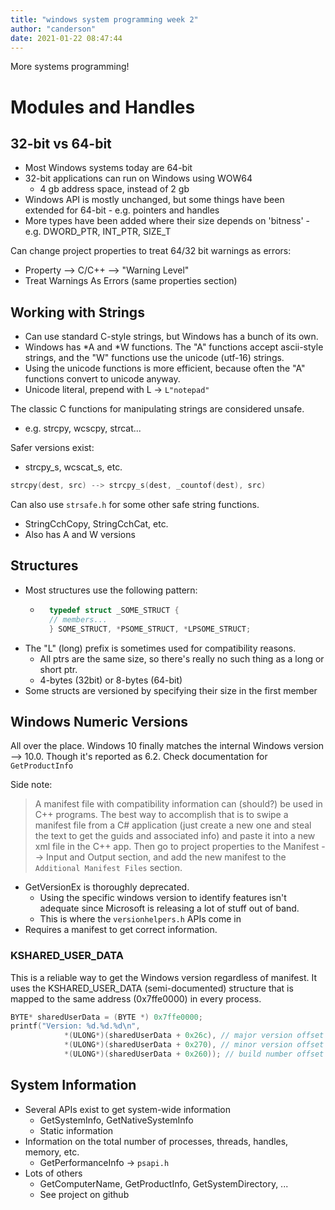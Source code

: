 ```yaml
---
title: "windows system programming week 2"
author: "canderson"
date: 2021-01-22 08:47:44
---
```


More systems programming! 

# Modules and Handles

## 32-bit vs 64-bit

* Most Windows systems today are 64-bit
* 32-bit applications can run on Windows using WOW64
    * 4 gb address space, instead of 2 gb
* Windows API is mostly unchanged, but some things have been extended for 64-bit - e.g. pointers and handles
* More types have been added where their size depends on 'bitness' - e.g. DWORD_PTR, INT_PTR, SIZE_T

Can change project properties to treat 64/32 bit warnings as errors: 
* Property --> C/C++ --> "Warning Level"
* Treat Warnings As Errors (same properties section)

## Working with Strings

* Can use standard C-style strings, but Windows has a bunch of its own.
* Windows has *A and *W functions. The "A" functions accept ascii-style strings, and the "W" functions use the unicode (utf-16) strings.
* Using the unicode functions is more efficient, because often the "A" functions convert to unicode anyway.
* Unicode literal, prepend with L -> `L"notepad"`

The classic C functions for manipulating strings are considered unsafe.
* e.g. strcpy, wcscpy, strcat...

Safer versions exist:
* strcpy_s, wcscat_s, etc.

```c 
strcpy(dest, src) --> strcpy_s(dest, _countof(dest), src)
```

Can also use `strsafe.h` for some other safe string functions. 
* StringCchCopy, StringCchCat, etc.
* Also has A and W versions

## Structures

* Most structures use the following pattern:
    * ```c
        typedef struct _SOME_STRUCT {
        // members...
        } SOME_STRUCT, *PSOME_STRUCT, *LPSOME_STRUCT;
        ```
* The "L" (long) prefix is sometimes used for compatibility reasons.
    *   All ptrs are the same size, so there's really no such thing as a long or short ptr.
    *   4-bytes (32bit) or 8-bytes (64-bit)
* Some structs are versioned by specifying their size in the first member

## Windows Numeric Versions

All over the place. Windows 10 finally matches the internal Windows version --> 10.0. Though it's reported as 6.2. Check documentation for `GetProductInfo`

Side note: 

> A manifest file with compatibility information can (should?) be used in C++ programs. The best way to accomplish that is to swipe a manifest file from a C# application (just create a new one and steal the text to get the guids and associated info) and paste it into a new xml file in the C++ app. Then go to project properties to the Manifest --> Input and Output section, and add the new manifest to the `Additional Manifest Files` section. 

* GetVersionEx is thoroughly deprecated. 
    *   Using the specific windows version to identify features isn't adequate since Microsoft is releasing a lot of stuff out of band. 
    *   This is where the `versionhelpers.h` APIs come in
* Requires a manifest to get correct information.

### KSHARED_USER_DATA

This is a reliable way to get the Windows version regardless of manifest. It uses the KSHARED_USER_DATA (semi-documented) structure that is mapped to the same address (0x7ffe0000) in every process. 

```c
BYTE* sharedUserData = (BYTE *) 0x7ffe0000;
printf("Version: %d.%d.%d\n",
            *(ULONG*)(sharedUserData + 0x26c), // major version offset
            *(ULONG*)(sharedUserData + 0x270), // minor version offset
            *(ULONG*)(sharedUserData + 0x260)); // build number offset (Windows 10)
```

## System Information

* Several APIs exist to get system-wide information
    * GetSystemInfo, GetNativeSystemInfo
    * Static information
* Information on the total number of processes, threads, handles, memory, etc.
    * GetPerformanceInfo -> `psapi.h`
* Lots of others
    * GetComputerName, GetProductInfo, GetSystemDirectory, ... 
    * See project on github